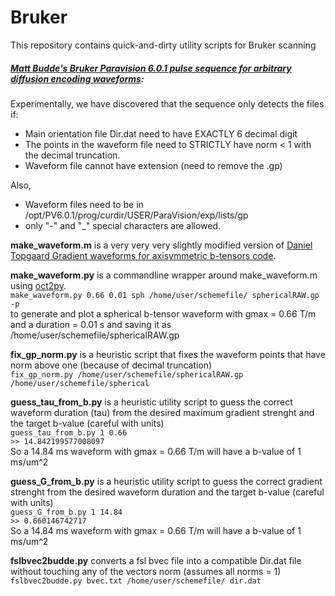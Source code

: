 # Bruker

This repository contains quick-and-dirty utility scripts for Bruker scanning


##### [Matt Budde's Bruker Paravision 6.0.1 pulse sequence for arbitrary diffusion encoding waveforms](https://osf.io/t9vqn/wiki/rFOV_DWIEpi/):

Experimentally, we have discovered that the sequence only detects the files if:
* Main orientation file Dir.dat need to have EXACTLY 6 decimal digit 
* The points in the waveform file need to STRICTLY have norm < 1 with the decimal truncation.
* Waveform file cannot have extension (need to remove the .gp)

Also,
* Waveform files need to be in  /opt/PV6.0.1/prog/curdir/USER/ParaVision/exp/lists/gp  
* only "-" and "_" special characters are allowed.


**make_waveform.m** is a very very very slightly modified version of [Daniel Topgaard Gradient waveforms for axisymmetric b-tensors code](https://github.com/daniel-topgaard/md-dmri/blob/master/acq/bruker/paravision/make_waveform.m).


**make_waveform.py** is a commandline wrapper around make_waveform.m using [oct2py](https://pypi.org/project/oct2py/).    
`make_waveform.py 0.66 0.01 sph /home/user/schemefile/ sphericalRAW.gp -p`  
to generate and plot a spherical b-tensor waveform with gmax = 0.66 T/m and a duration = 0.01 s and saving it as /home/user/schemefile/sphericalRAW.gp


**fix_gp_norm.py** is a heuristic script that fixes the waveform points that have norm above one (because of decimal truncation)  
`fix_gp_norm.py /home/user/schemefile/sphericalRAW.gp /home/user/schemefile/spherical`


**guess_tau_from_b.py** is a heuristic utility script to guess the correct waveform duration (tau) from the desired maximum gradient strenght and the target b-value (careful with units)  
`guess_tau_from_b.py 1 0.66`    
`>> 14.842199577008097`   
So a 14.84 ms waveform with gmax = 0.66 T/m will have a b-value of 1 ms/um^2

**guess_G_from_b.py** is a heuristic utility script to guess the correct gradient strenght from the desired waveform duration and the target b-value (careful with units)  
`guess_G_from_b.py 1 14.84`    
`>> 0.660146742717`   
So a 14.84 ms waveform with gmax = 0.66 T/m will have a b-value of 1 ms/um^2

**fslbvec2budde.py** converts a fsl bvec file into a compatible Dir.dat file without touching any of the vectors norm (assumes all norms = 1)  
`fslbvec2budde.py bvec.txt /home/user/schemefile/ dir.dat`
